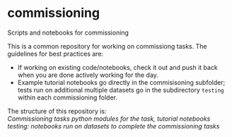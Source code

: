 # commissioning
Scripts and notebooks for commissioning

This is a common repository for working on commissiong tasks. 
The guidelines for best practices are:
- If working on existing code/notebooks, check it out and push it back when you are done actively working for the day.
- Example tutorial notebooks go directly in the commisisoning subfolder; tests run on additional multiple datasets go in the subdirectory `testing` within each commissioning folder.

The structure of this repository is: <br>
*Commissioning tasks*
 *python modules for the task, tutorial notebooks* 
   *testing: notebooks run on datasets to complete the commissioning tasks*

